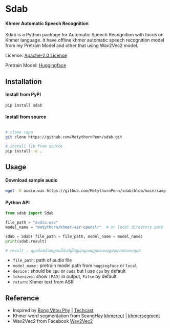 # Sdab

#### Khmer Automatic Speech Recognition

 
Sdab is a Python package for Automatic Speech Recognition with focus on Khmer language. It have offline khmer automatic speech recognition model from my Pretrain Model and other that using Wav2Vec2 model.

License: [Apache-2.0 License](https://github.com/MetythornPenn/sdab/blob/main/LICENSE)

Pretrain Model: [Huggingface](https://huggingface.co/metythorn/khmer-asr-openslr)

## Installation


#### Install from PyPI
```sh
pip install sdab
```

#### Install from source

```sh

# clone repo 
git clone https://github.com/MetythornPenn/sdab.git

# install lib from source
pip install -e .
```

## Usage

#### Download sample audio

```bash
wget -O audio.wav https://github.com/MetythornPenn/sdab/blob/main/sample/audio.wav
```

#### Python API

```python
from sdab import Sdab

file_path = "audio.wav"
model_name = "metythorn/khmer-asr-openslr"  # or local directory path

sdab = Sdab( file_path = file_path, model_name = model_name)
print(sdab.result)

# result : ស្ពានកំពងចំលងអ្នកលើងនៅព្រីវែញជាស្ពានវេញជាងគេសក្នុងព្រសរាជាអាចកម្ពុជា
```

- `file_path`: path of audio file
- `model_name` : pretrain model path from `huggingface` or `local`
- `device` : should be `cpu` or `cuda` but I use `cpu` by default
- `tokenized`: show `[PAD]` in output, `False` by default
- `return`: Khmer text from ASR

## Reference 
- Inspired by [Bong Vitou Phy](https://huggingface.co/vitouphy/wav2vec2-xls-r-300m-khmer) | [Techcast](https://www.youtube.com/watch?v=ekhFo-6JzLQ&t=28s)
- Khmer word segmentation from SeangHay [khmercut](https://github.com/seanghay/khmercut.git) | [khmersegment](https://github.com/seanghay/khmersegment)
- Wav2Vec2 from Facebook [Wav2Vec2](https://github.com/facebookresearch/fairseq/blob/main/examples/wav2vec/README.md)
